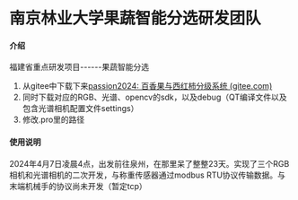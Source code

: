 # 南京林业大学果蔬智能分选研发团队

#### 介绍
福建省重点研发项目------果蔬智能分选

1. 从gitee中下载下来[passion2024: 百香果与西红柿分级系统 (gitee.com)](https://gitee.com/wu-min666/passion2024)
2. 同时下载对应的RGB、光谱、opencv的sdk，以及debug（QT编译文件以及包含光谱相机配置文件settings）
3. 修改.pro里的路径



#### 使用说明

2024年4月7日凌晨4点，出发前往泉州，在那里呆了整整23天。实现了三个RGB相机和光谱相机的二次开发，与称重传感器通过modbus  RTU协议传输数据。与末端机械手的协议尚未开发（暂定tcp）





